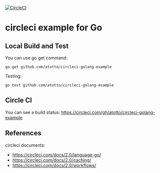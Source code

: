[![CircleCI](https://circleci.com/gh/atotto/circleci-golang-example.svg?style=svg)](https://circleci.com/gh/atotto/circleci-golang-example)

# circleci example for Go

## Local Build and Test

You can use go get command: 

    go get github.com/atotto/circleci-golang-example

Testing:

    go test github.com/atotto/circleci-golang-example


## Circle CI

You can see a build status: https://circleci.com/gh/atotto/circleci-golang-example


## References

circleci documents:

- https://circleci.com/docs/2.0/language-go/
- https://circleci.com/docs/2.0/caching/
- https://circleci.com/docs/2.0/workflows/
